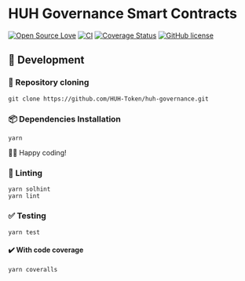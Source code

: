 # HUH Governance Smart Contracts

[![Open Source Love](https://badges.frapsoft.com/os/v2/open-source.svg?v=103)](https://github.com/ellerbrock/open-source-badges/)
[![CI](https://github.com/HUH-Token/huh-governance/actions/workflows/CI.yaml/badge.svg)](https://github.com/HUH-Token/huh-governance/actions/workflows/CI.yaml)
[![Coverage Status](https://coveralls.io/repos/github/HUH-Token/huh-governance/badge.svg?branch=main)](https://coveralls.io/github/HUH-Token/huh-governance?branch=main)
[![GitHub license](https://img.shields.io/github/license/HUH-Token/huh-governance)](https://github.com/HUH-Token/huh-governance)

## 🚧 Development

### 🐑 Repository cloning
```terminal
git clone https://github.com/HUH-Token/huh-governance.git
```

### 📦 Dependencies Installation
```terminal
yarn
```

👨‍💻 Happy coding!

### 👕 Linting

```terminal
yarn solhint
yarn lint
```

### ✅ Testing

```terminal
yarn test
```

#### ✔️ With code coverage

```terminal
yarn coveralls
```